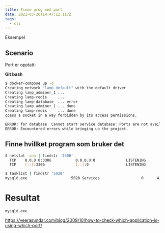 ```yaml
---
title: Finne prog med port
date: 2021-03-26T14:47:12.117Z
tags:
  - cli
---
```

Eksempel

## Scenario

Port er opptatt:

**Git bash**
```sh
$ docker-compose up -d
Creating network "lamp_default" with the default driver
Creating lamp_adminer_1 ...
Creating lamp-redis     ...
Creating lamp-database  ... error
Creating lamp_adminer_1 ... done
Creating lamp-redis     ... done
ccess a socket in a way forbidden by its access permissions.

ERROR: for database  Cannot start service database: Ports are not available: listen tcp 127.0.0.1:3306: bind: An attempt was made to access a socket in a way forbidden by its access permissions.
ERROR: Encountered errors while bringing up the project.
```

## Finne hvillket program som bruker det

```sh
$ netstat -ano | findstr '3306'
  TCP    0.0.0.0:3306           0.0.0.0:0              LISTENING       5028
  TCP    [::]:3306              [::]:0                 LISTENING       5028

$ tasklist | findstr '5028'
mysqld.exe                    5028 Services                   0      4,144 K
```

# Resultat
```
mysqld.exe
```

https://veerasundar.com/blog/2009/10/how-to-check-which-application-is-using-which-port/
